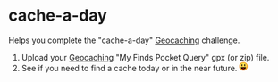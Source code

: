 # cache-a-day

Helps you complete the "cache-a-day" [Geocaching](https://www.geocaching.com) challenge.

1. Upload your [Geocaching](https://www.geocaching.com) "My Finds Pocket Query" gpx (or zip) file.
2. See if you need to find a cache today or in the near future. ![Found](/img/found.png)
